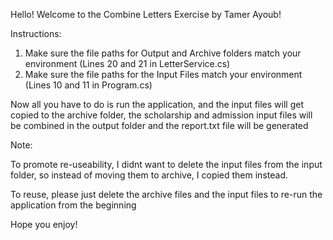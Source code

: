 Hello! Welcome to the Combine Letters Exercise by Tamer Ayoub!

Instructions:

1. Make sure the file paths for Output and Archive folders match your environment (Lines 20 and 21 in LetterService.cs)
2. Make sure the file paths for the Input Files match your environment (Lines 10 and 11 in Program.cs)

Now all you have to do is run the application, and the input files will get copied to the archive folder, the scholarship and admission input files will be combined in the output folder and the report.txt file will be generated

Note:

To promote re-useability, I didnt want to delete the input files from the input folder, so instead of moving them to archive, I copied them instead.

To reuse, please just delete the archive files and the input files to re-run the application from the beginning

Hope you enjoy!
